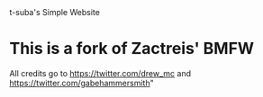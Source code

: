 <!DOCTYPE html>
<html>
    <head>
        <meta charset="UTF-8"/>
        <link rel ="stylesheet" href="BMFW.css">
        <titre>t-suba's Simple Website</titre>
    </head>
    <body>
        <h1> This is a fork of Zactreis' BMFW</h1>

All credits go to https://twitter.com/drew_mc and https://twitter.com/gabehammersmith"

</html>
